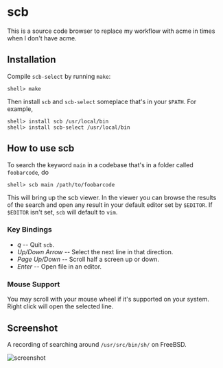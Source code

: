 # scb

This is a source code browser to replace my workflow with acme in times when I don't have acme.

## Installation

Compile `scb-select` by running `make`:

```
shell> make
```

Then install `scb` and `scb-select` someplace that's in your `$PATH`. For example,

```
shell> install scb /usr/local/bin
shell> install scb-select /usr/local/bin
```


## How to use scb

To search the keyword `main` in a codebase that's in a folder called `foobarcode`, do

```
shell> scb main /path/to/foobarcode
```

This will bring up the scb viewer. In the viewer you can browse the results of the search and open any result in your default editor set by `$EDITOR`. If `$EDITOR` isn't set, `scb` will default to `vim`.

### Key Bindings

  - *q* -- Quit `scb`.
  - *Up/Down Arrow* -- Select the next line in that direction.
  - *Page Up/Down* -- Scroll half a screen up or down.
  - *Enter* -- Open file in an editor.
  
### Mouse Support

You may scroll with your mouse wheel if it's supported on your system. Right click will open the selected line.

## Screenshot

A recording of searching around  `/usr/src/bin/sh/` on FreeBSD.

![screenshot](screenshot.gif)
